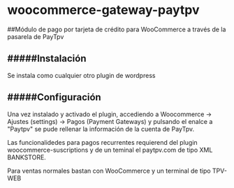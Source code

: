 woocommerce-gateway-paytpv
==========================

##Módulo de pago por tarjeta de crédito para WooCommerce a través de la pasarela de PayTpv

#####Instalación
----------------
Se instala como cualquier otro plugin de wordpress

#####Configuración
------------------
Una vez instalado y activado el plugin, accediendo a Woocommerce -> Ajustes (settings) -> Pagos (Payment Gateways) y pulsando el enalce a "Paytpv" se pude rellenar la información de la cuenta de PayTpv.

Las funcionalidedes para pagos recurrentes requierend del plugin woocommerce-suscriptions y de un teminal el paytpv.com de tipo XML BANKSTORE.

Para ventas normales bastan con WooCommerce y un terminal de tipo TPV-WEB



